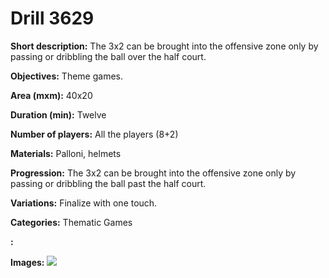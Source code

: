 # Drill 3629

**Short description:**
The 3x2 can be brought into the offensive zone only by passing or dribbling the ball over the half court.

**Objectives:**
Theme games.

**Area (mxm):**
40x20

**Duration (min):**
Twelve

**Number of players:**
All the players (8+2)

**Materials:**
Palloni, helmets

**Progression:**
The 3x2 can be brought into the offensive zone only by passing or dribbling the ball past the half court.

**Variations:**
Finalize with one touch.

**Categories:**
Thematic Games

**:**


**Images:**
![](https://www.coachingfutsal.com/\images\118c7d8e-0e5a-4901-be6f-1a976bc20d42_33.png)

